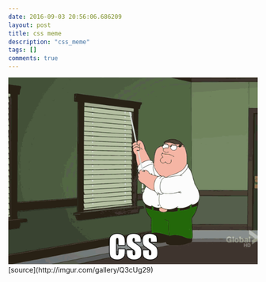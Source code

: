 ```yaml
---
date: 2016-09-03 20:56:06.686209
layout: post
title: css meme
description: "css_meme"
tags: []
comments: true
---
```

 <img src="images/2016/css.gif" alt="css"> 
 [source](http://imgur.com/gallery/Q3cUg29)
